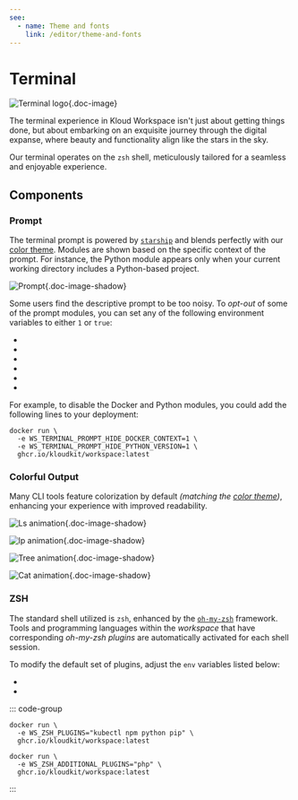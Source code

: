 ```yaml
---
see:
  - name: Theme and fonts
    link: /editor/theme-and-fonts
---
```


# Terminal

![Terminal logo](/icons/terminal.svg){.doc-image}

The terminal experience in Kloud Workspace isn't just about getting things done, but
about embarking on an exquisite journey through the digital expanse, where beauty and
functionality align like the stars in the sky.

Our terminal operates on the `zsh` shell, meticulously tailored for a seamless and
enjoyable experience.

## Components

### Prompt

The terminal prompt is powered by [`starship`][starship] and blends perfectly with our
[color theme](/editor/theme-and-fonts).
Modules are shown based on the specific context of the prompt.
For instance, the Python module appears only when your current working directory includes
a Python-based project.

![Prompt](/editor/terminal/prompt.gif){.doc-image-shadow}

Some users find the descriptive prompt to be too noisy.
To *opt-out* of some of the prompt modules, you can set any of the following environment variables
to either `1` or `true`:

- <EnvVar group="terminal" name="prompt_hide_docker_context" />
- <EnvVar group="terminal" name="prompt_hide_hostname" />
- <EnvVar group="terminal" name="prompt_hide_kubernetes_context" />
- <EnvVar group="terminal" name="prompt_hide_nodejs_version" />
- <EnvVar group="terminal" name="prompt_hide_python_version" />
- <EnvVar group="terminal" name="prompt_hide_user" />

For example, to disable the Docker and Python modules, you could add the following lines
to your deployment:

```sh{2,3}
docker run \
  -e WS_TERMINAL_PROMPT_HIDE_DOCKER_CONTEXT=1 \
  -e WS_TERMINAL_PROMPT_HIDE_PYTHON_VERSION=1 \
  ghcr.io/kloudkit/workspace:latest
```

### Colorful Output

Many CLI tools feature colorization by default
*(matching the [color theme](/editor/theme-and-fonts))*, enhancing your experience with
improved readability.

![Ls animation](/editor/terminal/ls.gif){.doc-image-shadow}

![Ip animation](/editor/terminal/ip-a.gif){.doc-image-shadow}

![Tree animation](/editor/terminal/tree.gif){.doc-image-shadow}

![Cat animation](/editor/terminal/cat.gif){.doc-image-shadow}

### ZSH

The standard shell utilized is `zsh`, enhanced by the [`oh-my-zsh`][oh-my-zsh] framework.
Tools and programming languages within the *workspace* that have corresponding
*oh-my-zsh plugins* are automatically activated for each shell session.

To modify the default set of plugins, adjust the `env` variables listed below:

- <EnvVar group="zsh" name="plugins" />
- <EnvVar group="zsh" name="additional_plugins" />

::: code-group

```sh{2} [Override]
docker run \
  -e WS_ZSH_PLUGINS="kubectl npm python pip" \
  ghcr.io/kloudkit/workspace:latest
```

```sh{2} [Append]
docker run \
  -e WS_ZSH_ADDITIONAL_PLUGINS="php" \
  ghcr.io/kloudkit/workspace:latest
```

:::

[oh-my-zsh]: https://ohmyz.sh
[starship]: https://starship.rs
